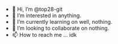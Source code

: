 - 👋 Hi, I’m @top28-git
- 👀 I’m interested in anything.
- 🌱 I’m currently learning on well, nothing.
- 💞️ I’m looking to collaborate on nothing.
- 📫 How to reach me ... idk

<!---
top28-git/top28-git is a ✨ special ✨ repository because its `README.md` (this file) appears on your GitHub profile.
You can click the Preview link to take a look at your changes.
--->
